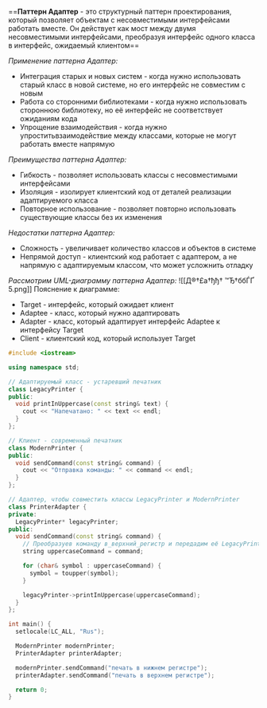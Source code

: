 ==**Паттерн Адаптер** - это структурный паттерн проектирования, который позволяет объектам с несовместимыми интерфейсами работать вместе. Он действует как мост между двумя несовместимыми интерфейсами, преобразуя интерфейс одного класса в интерфейс, ожидаемый клиентом==

*Применение паттерна Адаптер:*
* Интеграция старых и новых систем - когда нужно использовать старый класс в новой системе, но его интерфейс не совместим с новым
* Работа со сторонними библиотеками - когда нужно использовать стороннюю библиотеку, но её интерфейс не соответствует ожиданиям кода
* Упрощение взаимодействия - когда нужно упроститьвзаимодействие между классами, которые не могут работать вместе напрямую

*Преимущества паттерна Адаптер:*
* Гибкость - позволяет использовать классы с несовместимыми интерфейсами
* Изоляция - изолирует клиентский код от деталей реализации адаптируемого класса
* Повторное использование - позволяет повторно использовать существующие классы без их изменения

*Недостатки паттерна Адаптер:*
* Сложность - увеличивает количество классов и объектов в системе
* Непрямой доступ - клиентский код работает с адаптером, а не напрямую с адаптируемым классом, что может усложнить отладку

*Рассмотрим UML-диаграмму паттерна Адаптер:*
![[Д®†£а†ђђ† ™Ђ†ббЃҐ 5.png]]
Пояснение к диаграмме:
* Target - интерфейс, который ожидает клиент
* Adaptee - класс, который нужно адаптировать
* Adapter - класс, который адаптирует интерфейс Adaptee к интерфейсу Target
* Client - клиентский код, который использует Target

```cpp
#include <iostream>

using namespace std;

// Адаптируемый класс - устаревший печатник
class LegacyPrinter {
public:
  void printInUppercase(const string& text) {
    cout << "Напечатано: " << text << endl;
  }
};

// Клиент - современный печатник
class ModernPrinter {
public:
  void sendCommand(const string& command) {
    cout << "Отправка команды: " << command << endl;
  }
};

// Адаптер, чтобы совместить классы LegacyPrinter и ModernPrinter
class PrinterAdapter {
private:
  LegacyPrinter* legacyPrinter;
public:
  void sendCommand(const string& command) {
    // Преобразуев команду в_верхний_регистр и передадим её LegacyPrinter
    string uppercaseCommand = command;

    for (char& symbol : uppercaseCommand) {
      symbol = toupper(symbol);
    }

    legacyPrinter->printInUppercase(uppercaseCommand);
  }
};

int main() {
  setlocale(LC_ALL, "Rus");

  ModernPrinter modernPrinter;
  PrinterAdapter printerAdapter;

  modernPrinter.sendCommand("печать в нижнем регистре");
  printerAdapter.sendCommand("печать в верхнем регистре");

  return 0;
}
```